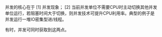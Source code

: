 并发的核心在于
[1] 并发现象；
[2] 当前并发单位不需要CPU时主动切换其他并发单位运行，若阻塞时间大于切换，则并发技术可提升CPU利用率。典型的例子是并发运行一堆IO密集型进/线程。

有时，并发可同时获取到这两点。